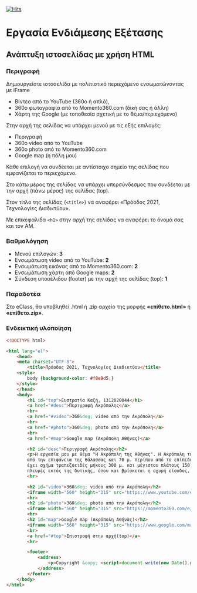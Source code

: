 [![Hits](https://hits.seeyoufarm.com/api/count/incr/badge.svg?url=https%3A%2F%2Feffie375.github.io%2FTPTE-AEGEAN&count_bg=%23E3802B&title_bg=%2307359E&icon=internetarchive.svg&icon_color=%23E7E7E7&title=%CE%A0%CF%81%CE%BF%CE%B2%CE%BF%CE%BB%CE%AD%CF%82&edge_flat=false)](https://hits.seeyoufarm.com)

# Εργασία Ενδιάμεσης Εξέτασης

## Ανάπτυξη ιστοσελίδας με χρήση HTML

### Περιγραφή

Δημιουργείστε ιστοσελίδα με πολιτιστικό περιεχόμενο ενσωματώνοντας με iFrame

- Βίντεο από το YouTube (360ο ή απλό),  
- 360ο φωτογραφία από το Momento360.com (δική σας ή άλλη)
- Χάρτη της Google (με τοποθεσία σχετική με το θέμα/περιεχόμενο)

Στην αρχή της σελίδας να υπάρχει μενού με τις εξής επιλογές:

- Περιγραφή  
- 360o video από το YouTube  
- 360o photo από το Momento360.com 
- Google map (η πόλη μου)  

Κάθε επιλογή να συνδέεται με αντίστοιχο σημείο της σελίδας που εμφανίζεται το περιεχόμενο.

Στο κάτω μέρος της σελίδας να υπάρχει υπερσύνδεσμος που συνδέεται με την αρχή (πάνω μέρος) της σελίδας (top).

Στον τίτλο της σελίδας (`<title>`) να αναφέρει «Πρόοδος 2021, Τεχνολογίες Διαδικτύου».

Με επικεφαλίδα `<h1>` στην αρχή της σελίδας να αναφέρει το όνομά σας και τον ΑΜ.

### Βαθμολόγηση

- Μενού επιλογών: **3**
- Ενσωμάτωση video από το ΥοuTube: **2**
- Ενσωμάτωση εικόνας από το Momento360.com: **2**
- Ενσωμάτωση χάρτη από Google maps: **2**
- Σύνδεση υποσέλιδου (footer) με την αρχή της σελίδας (top): **1**

### Παραδοτέα

Στο eClass, θα υποβληθεί .html ή .zip αρχείο της μορφής **«επίθετο.html»** ή **«επίθετο.zip»**.

### Ενδεικτική υλοποίηση

```html
<!DOCTYPE html>

<html lang="el">
    <head>
    <meta charset="UTF-8">
        <title>Πρόοδος 2021, Τεχνολογίες Διαδικτύου</title>
    <style>
        body {background-color: #f8e9d5;}
    </style>
    </head>
    <body>
        <h1 id="top">Ευστρατία Καζή, 1312020044</h1>
        <a href="#desc">Περιγραφή Ακρόπολης</a>
        <br>
        <a href="#video">360&deg; video από την Ακρόπολη</a>
        <br>
        <a href="#photo">360&deg; photo από την Ακρόπολη</a>
        <br>
        <a href="#map">Google map (Ακρόπολη Αθήνας)</a>

        <h2 id="desc">Περιγραφή Ακρόπολης</h2>
        <p>H εργασία μου με θέμα "Η Ακρόπολη της Αθήνας". Η Ακρόπολη της Αθήνας αφορά έναν βραχώδη λόφο ύψους 156 μ. 
        από την επιφάνεια της θάλασσας και 70 μ. περίπου από το επίπεδο της πόλεως των Αθηνών. Η κορυφή του 
        έχει σχήμα τραπεζοειδές μήκους 300 μ. και μέγιστου πλάτους 150 μ. Ο λόφος είναι απρόσιτος απ’ όλες τις 
        πλευρές εκτός της δυτικής, όπου και βρίσκεται η οχυρή είσοδος, η διακοσμημένη με τα λαμπρά Προπύλαια.</p>
        <hr>

        <h2 id="video">360&deg; video από την Ακρόπολη</h2>
        <iframe width="560" height="315" src="https://www.youtube.com/embed/TFZu-9igt1o" frameborder="0" allow="accelerometer; autoplay; clipboard-write; encrypted-media; gyroscope; picture-in-picture" allowfullscreen></iframe>
        <hr>
        <h2 id="photo">360&deg; photo από την Ακρόπολη</h2>
        <iframe width="560" height="315" src="https://momento360.com/e/u/877f5f09bc6944e7bc253f6ebb88987f?utm_campaign=embed&utm_source=other&heading=53.1&pitch=-14.7&field-of-view=75&size=medium"></iframe>
        <hr>
        <h2 id="map">Google map (Ακρόπολη Αθήνας)</h2>
        <iframe width="560" height="315" src="https://www.google.com/maps/embed?pb=!1m18!1m12!1m3!1d2690.6541413104646!2d23.72356051481573!3d37.97153650858848!2m3!1f0!2f0!3f0!3m2!1i1024!2i768!4f13.1!3m3!1m2!1s0x14a1bd1837f5acf3%3A0x5c97c042f5eb0df6!2zzpHOus-Bz4zPgM6_zrvOtyDOkc64zrfOvc-Ozr0!5e1!3m2!1sel!2sgr!4v1616070967555!5m2!1sel!2sgr" style="border:0;" allowfullscreen="" loading="lazy"></iframe>
        <br>
        <a href="#top">Επιστροφή στην αρχή(top)</a>
        <hr>

        <footer>
            <address>
                <p>Copyright &copy; <script>document.write(new Date().getFullYear())</script> <a href="mailto:ct20044@ct.aegean.gr">Efstratia Kazi</a> All Rights Reserved</p>			
            </address>
        </footer>
    </body>
</html>
```

